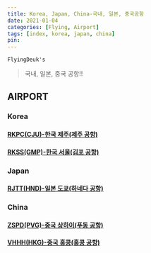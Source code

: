 ```yaml
---
title: Korea, Japan, China-국내, 일본, 중국공항
date: 2021-01-04
categories: [Flying, Airport]
tags: [index, korea, japan, china]
pin:
---
```


`FlyingDeuk's`
>국내, 일본, 중국 공항!! <br>

## AIRPORT

### Korea

#### [RKPC(CJU)-한국 제주(제주 공항)](/posts/RKPC-CJU/)

#### [RKSS(GMP)-한국 서울(김포 공항)](/posts/RKSS-GMP/)

### Japan

#### [RJTT(HND)-일본 도쿄(하네다 공항)](/posts/RJTT-HND/)

### China

#### [ZSPD(PVG)-중국 상하이(푸동 공항)](/posts/ZSPD-PVG/)

#### [VHHH(HKG)-중국 홍콩(홍콩 공항)](/posts/VHHH-HKG/)
